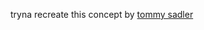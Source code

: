 tryna recreate this concept by [tommy sadler](https://dribbble.com/shots/2077558-Casa-Landing-Page)

